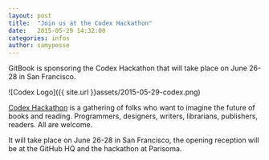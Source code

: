 ```yaml
---
layout: post
title:  "Join us at the Codex Hackathon"
date:   2015-05-29 14:32:00
categories: infos
author: samypesse
---
```


GitBook is sponsoring the Codex Hackathon that will take place on June 26-28 in San Francisco.

<!-- more -->

![Codex Logo]({{ site.url }}assets/2015-05-29-codex.png)

[Codex Hackathon](http://codexhackathon.com/) is a gathering of folks who want to imagine the future of books and reading. Programmers, designers, writers, librarians, publishers, readers.  All are welcome.

It will take place on June 26-28 in San Francisco, the opening reception will be at the GitHub HQ and the hackathon at Parisoma.


